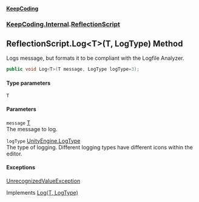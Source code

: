 #### [KeepCoding](index.md 'index')
### [KeepCoding.Internal](KeepCoding.Internal.md 'KeepCoding.Internal').[ReflectionScript](ReflectionScript.md 'KeepCoding.Internal.ReflectionScript')
## ReflectionScript.Log&lt;T&gt;(T, LogType) Method
Logs message, but formats it to be compliant with the Logfile Analyzer.  
```csharp
public void Log<T>(T message, LogType logType=3);
```
#### Type parameters
<a name='KeepCoding.Internal.ReflectionScript.Log.T.(T.LogType).T'></a>
`T`  
  
#### Parameters
<a name='KeepCoding.Internal.ReflectionScript.Log.T.(T.LogType).message'></a>
`message` [T](ReflectionScript.Log.yFLBbN6vsoZBz7musTRZ.A.md#KeepCoding.Internal.ReflectionScript.Log.T.(T.LogType).T 'KeepCoding.Internal.ReflectionScript.Log&lt;T&gt;(T, LogType).T')  
The message to log.
  
<a name='KeepCoding.Internal.ReflectionScript.Log.T.(T.LogType).logType'></a>
`logType` [UnityEngine.LogType](https://docs.microsoft.com/en-us/dotnet/api/UnityEngine.LogType 'UnityEngine.LogType')  
The type of logging. Different logging types have different icons within the editor.
  
#### Exceptions
[UnrecognizedValueException](UnrecognizedValueException.md 'KeepCoding.Internal.UnrecognizedValueException')  

Implements [Log<T>(T, LogType)](ILog.Log.D5O48+PY35ntCSBU53qA2w.md 'KeepCoding.ILog.Log&lt;T&gt;(T, LogType)')  
